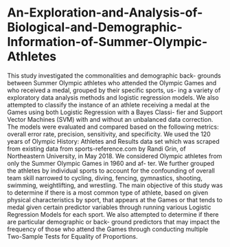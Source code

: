 # An-Exploration-and-Analysis-of-Biological-and-Demographic-Information-of-Summer-Olympic-Athletes

This study investigated the commonalities and demographic back- grounds between Summer Olympic athletes who attended the Olympic Games and who received a medal, grouped by their specific sports, us- ing a variety of exploratory data analysis methods and logistic regression models. We also attempted to classify the instance of an athlete receiving a medal at the Games using both Logistic Regression with a Bayes Classi- fier and Support Vector Machines (SVM) with and without an unbalanced data correction. The models were evaluated and compared based on the following metrics: overall error rate, precision, sensitivity, and specificity. We used the 120 years of Olympic History: Athletes and Results data set which was scraped from existing data from sports-reference.com by Randi Gri n, of Northeastern University, in May 2018. We considered Olympic athletes from only the Summer Olympic Games in 1960 and af- ter. We further grouped the athletes by individual sports to account for the confounding of overall team skill narrowed to cycling, diving, fencing, gymnastics, shooting, swimming, weightlifting, and wrestling. The main objective of this study was to determine if there is a most common type of athlete, based on given physical characteristics by sport, that appears at the Games or that tends to medal given certain predictor variables through running various Logistic Regression Models for each sport. We also attempted to determine if there are particular demographic or back- ground predictors that may impact the frequency of those who attend the Games through conducting multiple Two-Sample Tests for Equality of Proportions.
